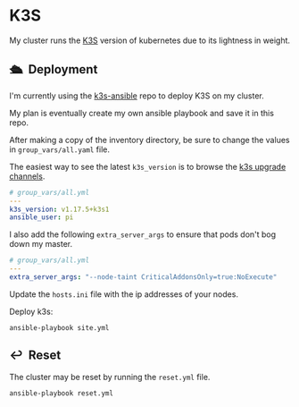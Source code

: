 # K3S

My cluster runs the [K3S] version of kubernetes due to its lightness in
weight.

## :passenger_ship:&nbsp; Deployment

I'm currently using the [k3s-ansible] repo to deploy K3S on my cluster.

My plan is eventually create my own ansible playbook and save it in this repo.

After making a copy of the inventory directory, be sure to change the values in
`group_vars/all.yaml` file.

The easiest way to see the latest `k3s_version` is to browse the
[k3s upgrade channels].

```yaml
# group_vars/all.yml
---
k3s_version: v1.17.5+k3s1
ansible_user: pi
```

I also add the following `extra_server_args` to ensure that pods don't bog down
my master.

```yaml
# group_vars/all.yml
---
extra_server_args: "--node-taint CriticalAddonsOnly=true:NoExecute"
```

Update the `hosts.ini` file with the ip addresses of your nodes.

Deploy k3s:

```shell
ansible-playbook site.yml
```

## :leftwards_arrow_with_hook:&nbsp; Reset

The cluster may be reset by running the `reset.yml` file.

```shell
ansible-playbook reset.yml
```

[K3S]: https://k3s.io/
[k3s-ansible]: https://github.com/k3s-io/k3s-ansible
[k3s upgrade channels]: https://update.k3s.io/v1-release/channels
